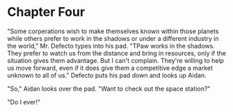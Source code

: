 # Chapter Four

"Some corperations wish to make themselves known within those planets while others prefer to work in the shadows or under a different industry in the world," Mr. Defecto types into his pad. "TPaw works in the shadows. They prefer to watch us from the distance and bring in resources, only if the situation gives them advantage. But I can't complain. They're willing to help us move forward, even if it does give them a competitive edge a market unknown to all of us." Defecto puts his pad down and looks up Aidan.

"So," Aidan looks over the pad. "Want to check out the space station?"

"Do I ever!"

